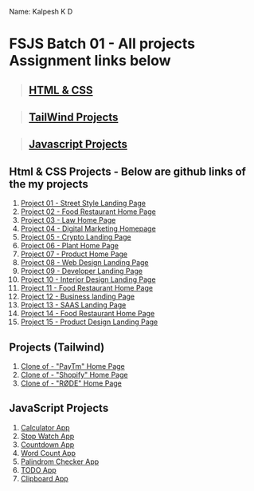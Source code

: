 Name: Kalpesh K D

# FSJS Batch 01  - All projects Assignment links below 
> ## [HTML & CSS](#html--css-projects---below-are-github-links-of-the-my-projects)

> ## [TailWind Projects](#tailwind-projects)

> ## [Javascript Projects](#javascript-projects)

## Html & CSS Projects - Below are github links of the my projects

1. [Project 01 - Street Style Landing Page](https://github.com/kalpeshdhotre/live-class-project-01)
2. [Project 02 - Food Restaurant Home Page](https://github.com/kalpeshdhotre/live-class-project-02)
3. [Project 03 - Law Home Page](https://github.com/kalpeshdhotre/live-class-project-03)
4. [Project 04 - Digital Marketing Homepage](https://github.com/kalpeshdhotre/live-class-project-04)
5. [Project 05 - Crypto Landing Page](https://github.com/kalpeshdhotre/live-class-project-05)
6. [Project 06 - Plant Home Page](https://github.com/kalpeshdhotre/live-class-project-06)
7. [Project 07 - Product Home Page](https://github.com/kalpeshdhotre/live-class-project-07)
8. [Project 08 - Web Design Landing Page](https://github.com/kalpeshdhotre/live-class-project-08)
9. [Project 09 - Developer Landing Page](https://github.com/kalpeshdhotre/live-class-project-09)
10. [Project 10 - Interior Design Landing Page](https://github.com/kalpeshdhotre/live-class-project-10)
12. [Project 11 - Food Restaurant Home Page](https://github.com/kalpeshdhotre/live-class-project-11)
11. [Project 12 - Business landing Page](https://github.com/kalpeshdhotre/live-class-project-12)
11. [Project 13 - SAAS Landing Page](https://github.com/kalpeshdhotre/live-class-project-13)
11. [Project 14 - Food Restaurant Home Page](https://github.com/kalpeshdhotre/live-class-project-14)
11. [Project 15 - Product Design Landing Page](https://github.com/kalpeshdhotre/live-class-project-15)

## Projects (Tailwind)

1. [Clone of - "PayTm" Home Page](https://github.com/kalpeshdhotre/tailwindcss-paytm-clone)
2. [Clone of - "Shopify" Home Page](https://github.com/kalpeshdhotre/-TaleWindCSS-shopify-Clone)
3. [Clone of - "RØDE" Home Page](https://github.com/kalpeshdhotre/TaleWindCSS-Rode-Clone)

## JavaScript Projects

1. [Calculator App](https://github.com/kalpeshdhotre/JSProjectCalculatorApp)
2. [Stop Watch App](https://github.com/kalpeshdhotre/JSProject_StopWatchApp)
3. [Countdown App](https://github.com/kalpeshdhotre/JSProject_CountdownApp)
4. [Word Count App](https://github.com/kalpeshdhotre/JSProject_WordCountApp)
5. [Palindrom Checker App](https://github.com/kalpeshdhotre/JSProjectPalindromChecker)
6. [TODO App](https://github.com/kalpeshdhotre/JSProjectTODOApp)
7. [Clipboard App](https://github.com/kalpeshdhotre/JSProjectClipboardApp)